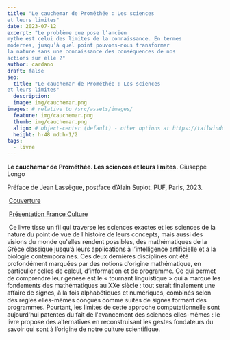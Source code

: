 ```yaml
---
title: "Le cauchemar de Prométhée : Les sciences
et leurs limites"
date: 2023-07-12
excerpt: "Le problème que pose l’ancien
mythe est celui des limites de la connaissance. En termes
modernes, jusqu’à quel point pouvons-nous transformer
la nature sans une connaissance des conséquences de nos
actions sur elle ?"
author: cardano
draft: false
seo:
  title: "Le cauchemar de Prométhée : Les sciences
et leurs limites"
  description:
  image: img/cauchemar.png
images: # relative to /src/assets/images/
  feature: img/cauchemar.png
  thumb: img/cauchemar.png
  align: # object-center (default) - other options at https://tailwindcss.com/docs/object-position
  height: h-48 md:h-1/2
tags:
  - livre
---
```

**Le cauchemar de Prométhée. Les sciences et leurs limites.** Giuseppe Longo

Préface de Jean Lassègue, postface d’Alain Supiot. PUF, Paris, 2023. 

 [Couverture](https://www.di.ens.fr/users/longo/files/Couv_Table-introLeCauchemarPromethee.pdf)

 [Présentation France Culture](https://www.radiofrance.fr/franceculture/podcasts/le-pourquoi-du-comment-science/comment-maitriser-notre-maitrise-6500958)

 Ce livre tisse un fil qui traverse les sciences exactes et les sciences de la nature du point de vue de l'histoire de leurs concepts, mais aussi des visions du monde qu'elles rendent possibles, des mathématiques de la Grèce classique jusqu’à leurs applications à l’intelligence artificielle et à la biologie contemporaines. Ces deux dernières disciplines ont été profondément marquées par des notions d’origine mathématique, en particulier celles de calcul, d’information et de programme. Ce qui permet de comprendre leur genèse est le « tournant linguistique » qui a marqué les fondements des mathématiques au XXe siècle : tout serait finalement une affaire de signes, à la fois alphabétiques et numériques, combinés selon des règles elles-mêmes conçues comme suites de signes formant des programmes. Pourtant, les limites de cette approche computationnelle sont aujourd'hui patentes du fait de l'avancement des sciences elles-mêmes : le livre propose des alternatives en reconstruisant les gestes fondateurs du savoir qui sont à l’origine de notre culture scientifique.
